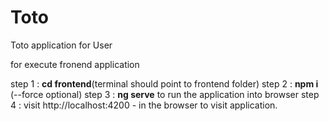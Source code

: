 # Toto
Toto application for User

for execute fronend application

step 1 : **cd frontend**(terminal should point to frontend folder)
step 2 : **npm i** (--force optional)
step 3 : **ng serve** to run the application into browser
step 4 : visit http://localhost:4200 - in the browser to visit application.

